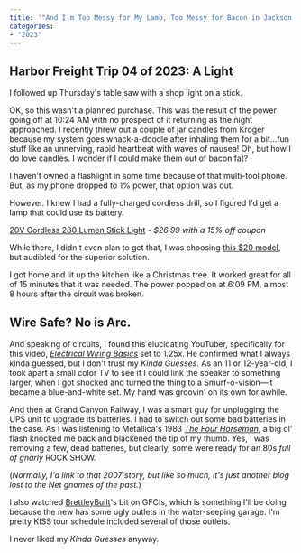 ```yaml
---
title: '"And I’m Too Messy for My Lamb, Too Messy for Bacon in Jackson or Milan—I Like to Gobble, You Know What I Mean?"'
categories:
- "2023"
---
```


## Harbor Freight Trip 04 of 2023: A Light

I followed up Thursday's table saw with a shop light on a stick.

OK, so this wasn't a planned purchase.  This was the result of the power going off at 10:24 AM with no prospect of it returning as the night approached.  I recently threw out a couple of jar candles from Kroger because my system goes whack-a-doodle after inhaling them for a bit...fun stuff like an unnerving, rapid heartbeat with waves of nausea!  Oh, but how I do love candles.  I wonder if I could make them out of bacon fat?  

I haven't owned a flashlight in some time because of that multi-tool phone.  But, as my phone dropped to 1% power, that option was out.

However. I knew I had a fully-charged cordless drill, so I figured I'd get a lamp that could use its battery.

[20V Cordless 280 Lumen Stick Light](https://www.harborfreight.com/20v-cordless-280-lumen-stick-light-tool-only-57145.html) - *$26.99 with a 15% off coupon*

While there, I didn't even plan to get that, I was choosing [this $20 model](https://www.harborfreight.com/20v-cordless-220-lumen-work-light-tool-only-57279.html), but audibled for the superior solution.

I got home and lit up the kitchen like a Christmas tree.  It worked great for all of 15 minutes that it was needed.  The power popped on at 6:09 PM, almost 8 hours after the circuit was broken.  

## Wire Safe? No is Arc. 

And speaking of circuits, I found this elucidating YouTuber, specifically for this video, [*Electrical Wiring Basics*](https://www.youtube.com/watch?v=syaGf_XUMxA) set to 1.25x.  He confirmed what I always kinda guessed, but I don't trust my *Kinda Guesses*.  As an 11 or 12-year-old, I took apart a small color TV to see if I could link the speaker to something larger, when I got shocked and turned the thing to a Smurf-o-vision—it became a blue-and-white set.  My hand was groovin' on its own for awhile.

And then at Grand Canyon Railway, I was a smart guy for unplugging the UPS unit to upgrade its batteries. I had to switch out some bad batteries in the case.  As I was listening to Metallica's 1983 [*The Four Horseman*](https://music.youtube.com/watch?v=-zKOhVSERS8&feature=share), a big ol' flash knocked me back and blackened the tip of my thumb.  Yes, I was removing a few, dead batteries, but clearly, some were ready for an 80s *full of gnarly* ROCK SHOW.

(*Normally, I'd link to that 2007 story, but like so much, it's just another blog lost to the Net gnomes of the past.*)

I also watched [BrettleyBuilt](https://www.youtube.com/@brettleybuilt)'s bit on GFCIs, which is something I'll be doing because the new has some ugly outlets in the water-seeping garage.  I'm pretty KISS tour schedule included several of those outlets.

I never liked my *Kinda Guesses* anyway.



